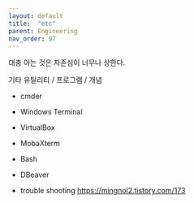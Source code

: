 ```yaml
---
layout: default
title:  "etc"
parent: Engineering
nav_order: 97
---
```


대충 아는 것은 자존심이 너무나 상한다.

기타 유틸리티 / 프로그램 / 개념

- cmder
- Windows Terminal

- VirtualBox
- MobaXterm

- Bash

- DBeaver  


- trouble shooting
<https://mingnol2.tistory.com/173>



